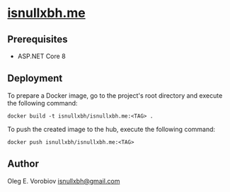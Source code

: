 # [isnullxbh.me](https://isnullxbh.me)

## Prerequisites

- ASP.NET Core 8

## Deployment

To prepare a Docker image, go to the project's root directory and execute the
following command:

```shell
docker build -t isnullxbh/isnullxbh.me:<TAG> .
```

To push the created image to the hub, execute the following command:

```shell
docker push isnullxbh/isnullxbh.me:<TAG>
```

## Author

Oleg E. Vorobiov <isnullxbh@gmail.com>
